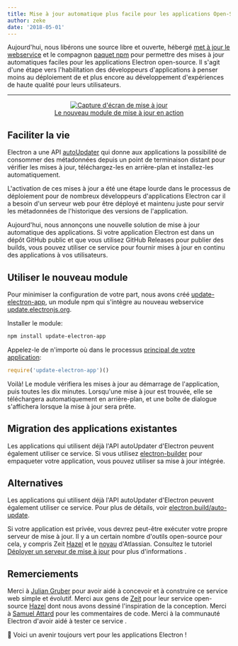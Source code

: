 ```yaml
---
title: Mise à jour automatique plus facile pour les applications Open-Source
author: zeke
date: '2018-05-01'
---
```


Aujourd'hui, nous libérons une source libre et ouverte, hébergé [met à jour le webservice](https://github.com/electron/update.electronjs.org) et le compagnon [paquet npm](https://github.com/electron/update-electron-app) pour permettre des mises à jour automatiques faciles pour les applications Electron open-source. Il s'agit d'une étape vers l'habilitation des développeurs d'applications à penser moins au déploiement de et plus encore au développement d'expériences de haute qualité pour leurs utilisateurs.

---

<figure>
  <a href="https://github.com/electron/update-electron-app" style="display: block; text-align: center;">
    <img class="screenshot" src="https://user-images.githubusercontent.com/2289/39480716-e9990910-4d1d-11e8-8901-9549c6ff6050.png" alt="Capture d'écran de mise à jour">
    <figcaption>Le nouveau module de mise à jour en action</figcaption>
  </a>
</figure>

## Faciliter la vie

Electron a une API [autoUpdater](https://electronjs.org/docs/tutorial/updates) qui donne aux applications la possibilité de consommer des métadonnées depuis un point de terminaison distant pour vérifier les mises à jour, téléchargez-les en arrière-plan et installez-les automatiquement.

L'activation de ces mises à jour a été une étape lourde dans le processus de déploiement pour de nombreux développeurs d'applications Electron car il a besoin d'un serveur web pour être déployé et maintenu juste pour servir les métadonnées de l'historique des versions de l'application.

Aujourd'hui, nous annonçons une nouvelle solution de mise à jour automatique des applications. Si votre application Electron est dans un dépôt GitHub public et que vous utilisez GitHub Releases pour publier des builds, vous pouvez utiliser ce service pour fournir mises à jour en continu des applications à vos utilisateurs.

## Utiliser le nouveau module

Pour minimiser la configuration de votre part, nous avons créé [update-electron-app](https://github.com/electron/update-electron-app), un module npm qui s'intègre au nouveau webservice [update.electronjs.org](https://github.com/electron/update.electronjs.org).

Installer le module:

```sh
npm install update-electron-app
```

Appelez-le de n'importe où dans le processus [principal de votre application](https://electronjs.org/docs/glossary#main-process):

```js
require('update-electron-app')()
```

Voilà! Le module vérifiera les mises à jour au démarrage de l'application, puis toutes les dix minutes. Lorsqu'une mise à jour est trouvée, elle se téléchargera automatiquement en arrière-plan, et une boîte de dialogue s'affichera lorsque la mise à jour sera prête.

## Migration des applications existantes

Les applications qui utilisent déjà l'API autoUpdater d'Electron peuvent également utiliser ce service. Si vous utilisez [electron-builder](https://github.com/electron-userland/electron-builder) pour empaqueter votre application, vous pouvez utiliser sa mise à jour intégrée.

## Alternatives

Les applications qui utilisent déjà l'API autoUpdater d'Electron peuvent également utiliser ce service. Pour plus de détails, voir [electron.build/auto-update](https://www.electron.build/auto-update).

Si votre application est privée, vous devrez peut-être exécuter votre propre serveur de mise à jour. Il y a un certain nombre d'outils open-source pour cela, y compris Zeit [Hazel](https://github.com/zeit/hazel) et le [noyau](https://github.com/atlassian/nucleus) d'Atlassian. Consultez le tutoriel [Déployer un serveur de mise à jour](https://electronjs.org/docs/tutorial/updates#deploying-an-update-server) pour plus d'informations .

## Remerciements

Merci à [Julian Gruber](http://juliangruber.com/) pour avoir aidé à concevoir et à construire ce service web simple et évolutif. Merci aux gens de [Zeit](https://zeit.co) pour leur service open-source [Hazel](https://github.com/zeit/hazel) dont nous avons dessiné l'inspiration de la conception. Merci à [Samuel Attard](https://www.samuelattard.com/) pour les commentaires de code. Merci à la communauté Electron d'avoir aidé à tester ce service .

🌲 Voici un avenir toujours vert pour les applications Electron !